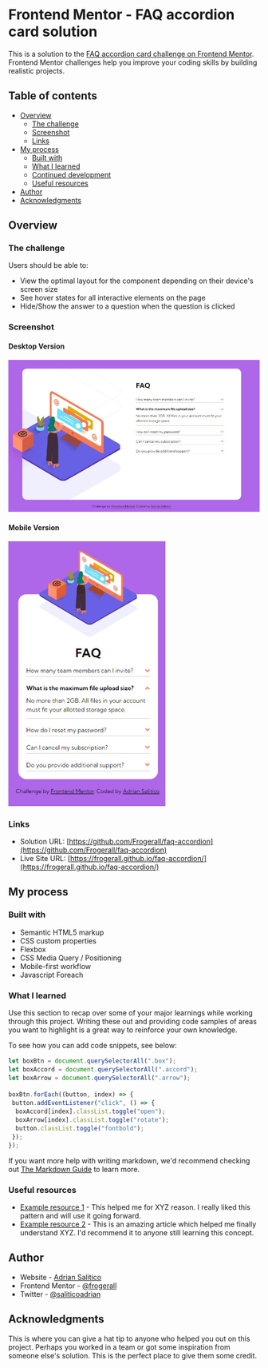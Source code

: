 # Frontend Mentor - FAQ accordion card solution

This is a solution to the [FAQ accordion card challenge on Frontend Mentor](https://www.frontendmentor.io/challenges/faq-accordion-card-XlyjD0Oam). Frontend Mentor challenges help you improve your coding skills by building realistic projects.

## Table of contents

- [Overview](#overview)
  - [The challenge](#the-challenge)
  - [Screenshot](#screenshot)
  - [Links](#links)
- [My process](#my-process)
  - [Built with](#built-with)
  - [What I learned](#what-i-learned)
  - [Continued development](#continued-development)
  - [Useful resources](#useful-resources)
- [Author](#author)
- [Acknowledgments](#acknowledgments)

## Overview

### The challenge

Users should be able to:

- View the optimal layout for the component depending on their device's screen size
- See hover states for all interactive elements on the page
- Hide/Show the answer to a question when the question is clicked

### Screenshot

#### Desktop Version

![](images/desktop.jpeg)

#### Mobile Version

![](images/mobile.jpeg)

### Links

- Solution URL: [https://github.com/Frogerall/faq-accordion](https://github.com/Frogerall/faq-accordion)
- Live Site URL: [https://frogerall.github.io/faq-accordion/](https://frogerall.github.io/faq-accordion/)

## My process

### Built with

- Semantic HTML5 markup
- CSS custom properties
- Flexbox
- CSS Media Query / Positioning
- Mobile-first workflow
- Javascript Foreach

### What I learned

Use this section to recap over some of your major learnings while working through this project. Writing these out and providing code samples of areas you want to highlight is a great way to reinforce your own knowledge.

To see how you can add code snippets, see below:

```js
let boxBtn = document.querySelectorAll(".box");
let boxAccord = document.querySelectorAll(".accord");
let boxArrow = document.querySelectorAll(".arrow");

boxBtn.forEach((button, index) => {
 button.addEventListener("click", () => {
  boxAccord[index].classList.toggle("open");
  boxArrow[index].classList.toggle("rotate");
  button.classList.toggle("fontbold");
 });
});
```

If you want more help with writing markdown, we'd recommend checking out [The Markdown Guide](https://www.markdownguide.org/) to learn more.

### Useful resources

- [Example resource 1](https://www.example.com) - This helped me for XYZ reason. I really liked this pattern and will use it going forward.
- [Example resource 2](https://www.example.com) - This is an amazing article which helped me finally understand XYZ. I'd recommend it to anyone still learning this concept.

## Author

- Website - [Adrian Salitico](http://salproj.tech)
- Frontend Mentor - [@frogerall](https://www.frontendmentor.io/profile/frogerall)
- Twitter - [@saliticoadrian](https://www.twitter.com/saliticoadrian)

## Acknowledgments

This is where you can give a hat tip to anyone who helped you out on this project. Perhaps you worked in a team or got some inspiration from someone else's solution. This is the perfect place to give them some credit.
